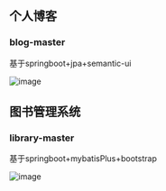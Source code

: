 ## 个人博客
### blog-master

基于springboot+jpa+semantic-ui

![image](https://user-images.githubusercontent.com/101373229/159656482-e14370dd-ea2c-4354-b8b7-9f9e5bd9c99d.png)

## 图书管理系统
### library-master

基于springboot+mybatisPlus+bootstrap

![image](https://user-images.githubusercontent.com/101373229/159658134-3e7ba450-9570-45f4-923b-c47354bb49cb.png)

